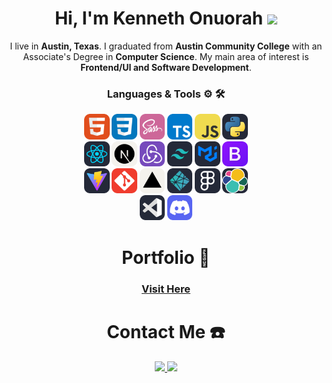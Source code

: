 <h1 align="center">Hi, I'm Kenneth Onuorah <img src="https://raw.githubusercontent.com/MartinHeinz/MartinHeinz/master/wave.gif" width="30px"></h1>
<div align="center">
  <p>I live in <strong>Austin, Texas</strong>. I graduated from <strong>Austin Community College</strong> with an Associate's Degree in <strong>Computer Science</strong>. My main area of interest is <strong>Frontend/UI and Software Development</strong>.</p>
</div>

<div align="center">
  <h3>
    <strong>
      Languages & Tools ⚙️ 🛠️
    </strong>
  </h3>
  <img src="https://github.com/tandpfun/skill-icons/blob/main/icons/HTML.svg" width="8%"/>
  <img src="https://github.com/tandpfun/skill-icons/blob/main/icons/CSS.svg" width="8%"/>
  <img src="https://github.com/tandpfun/skill-icons/blob/main/icons/Sass.svg" width="8%"/>
  <img src="https://github.com/tandpfun/skill-icons/blob/main/icons/TypeScript.svg" width="8%"/>
  <img src="https://github.com/tandpfun/skill-icons/blob/main/icons/JavaScript.svg" width="8%"/>
  <img src="https://github.com/tandpfun/skill-icons/blob/main/icons/Python-Dark.svg" width="8%"/>
  <br/>
  <img src="https://github.com/tandpfun/skill-icons/blob/main/icons/React-Dark.svg" width="8%"/>
  <img src="https://github.com/tandpfun/skill-icons/blob/main/icons/NextJS-Light.svg" width="8%"/>
  <img src="https://github.com/tandpfun/skill-icons/blob/main/icons/Redux.svg" width="8%"/>
  <img src="https://github.com/tandpfun/skill-icons/blob/main/icons/TailwindCSS-Dark.svg" width="8%"/>
  <img src="https://github.com/tandpfun/skill-icons/blob/main/icons/MaterialUI-Dark.svg" width="8%"/>
  <img src="https://github.com/tandpfun/skill-icons/blob/main/icons/Bootstrap.svg" width="8%"/>
  <br/>
  <img src="https://github.com/tandpfun/skill-icons/blob/main/icons/Vite-Dark.svg" width="8%"/>
  <img src="https://github.com/tandpfun/skill-icons/blob/main/icons/Git.svg" width="8%"/>
  <img src="https://github.com/tandpfun/skill-icons/blob/main/icons/Vercel-Light.svg" width="8%"/>
  <img src="https://github.com/tandpfun/skill-icons/blob/main/icons/Netlify-Dark.svg" width="8%"/>
  <img src="https://github.com/tandpfun/skill-icons/blob/main/icons/Figma-Dark.svg" width="8%"/>
  <img src="https://github.com/tandpfun/skill-icons/blob/main/icons/Elasticsearch-Dark.svg" width="8%"/>
  <br/>
  <img src="https://github.com/tandpfun/skill-icons/blob/main/icons/VSCode-Dark.svg" width="8%"/>
 <img src="https://github.com/tandpfun/skill-icons/blob/main/icons/Discord.svg" width="8%"/>
</div>

<h1 align="center">Portfolio 💼</h1>
<h3 align="center">
  <a href="https://kennethonuorah.vercel.app">Visit Here</a>
</h3>

<h1 align="center">Contact Me ☎️</h1>

<p align="center">
  <a href="https://www.linkedin.com/in/kenneth-onuorah-64640419b/">
    <img src="https://img.shields.io/badge/-Kenneth%20Onuorah-blue?style=flat-square&logo=Linkedin&logoColor=white&link=https://www.linkedin.com/in/kenneth-onuorah-64640419b/"/>
  </a>
  <a href="mailto:kenneth4832@gmail.com">
    <img src="https://img.shields.io/badge/-kenneth4832@gmail.com-c14438?style=flat-square&logo=Gmail&logoColor=white&link=mailto:kenneth4832@gmail.com"/>
  </a>
</p>

<!--
**KennethOnuorah/KennethOnuorah** is a ✨ _special_ ✨ repository because its `README.md` (this file) appears on your GitHub profile.

Here are some ideas to get you started:

- 🔭 I’m currently working on ...
- 🌱 I’m currently learning ...
- 👯 I’m looking to collaborate on ...
- 🤔 I’m looking for help with ...
- 💬 Ask me about ...
- 📫 How to reach me: ...
- 😄 Pronouns: ...
- ⚡ Fun fact: ...
-->
